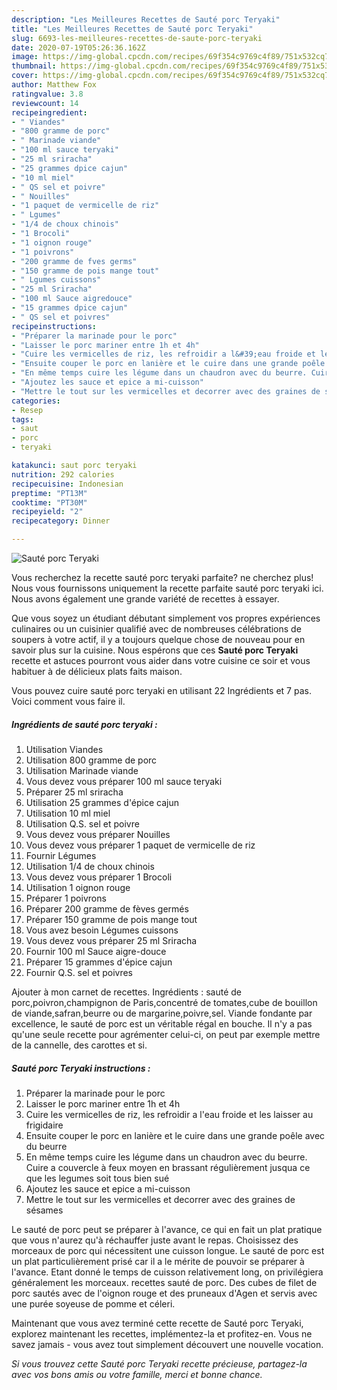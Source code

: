 ```yaml
---
description: "Les Meilleures Recettes de Sauté porc Teryaki"
title: "Les Meilleures Recettes de Sauté porc Teryaki"
slug: 6693-les-meilleures-recettes-de-saute-porc-teryaki
date: 2020-07-19T05:26:36.162Z
image: https://img-global.cpcdn.com/recipes/69f354c9769c4f89/751x532cq70/saute-porc-teryaki-photo-principale-de-la-recette.jpg
thumbnail: https://img-global.cpcdn.com/recipes/69f354c9769c4f89/751x532cq70/saute-porc-teryaki-photo-principale-de-la-recette.jpg
cover: https://img-global.cpcdn.com/recipes/69f354c9769c4f89/751x532cq70/saute-porc-teryaki-photo-principale-de-la-recette.jpg
author: Matthew Fox
ratingvalue: 3.8
reviewcount: 14
recipeingredient:
- " Viandes"
- "800 gramme de porc"
- " Marinade viande"
- "100 ml sauce teryaki"
- "25 ml sriracha"
- "25 grammes dpice cajun"
- "10 ml miel"
- " QS sel et poivre"
- " Nouilles"
- "1 paquet de vermicelle de riz"
- " Lgumes"
- "1/4 de choux chinois"
- "1 Brocoli"
- "1 oignon rouge"
- "1 poivrons"
- "200 gramme de fves germs"
- "150 gramme de pois mange tout"
- " Lgumes cuissons"
- "25 ml Sriracha"
- "100 ml Sauce aigredouce"
- "15 grammes dpice cajun"
- " QS sel et poivres"
recipeinstructions:
- "Préparer la marinade pour le porc"
- "Laisser le porc mariner entre 1h et 4h"
- "Cuire les vermicelles de riz, les refroidir a l&#39;eau froide et les laisser au frigidaire"
- "Ensuite couper le porc en lanière et le cuire dans une grande poêle avec du beurre"
- "En même temps cuire les légume dans un chaudron avec du beurre. Cuire a couvercle à feux moyen en brassant régulièrement jusqua ce que les legumes soit tous bien sué"
- "Ajoutez les sauce et epice a mi-cuisson"
- "Mettre le tout sur les vermicelles et decorrer avec des graines de sésames"
categories:
- Resep
tags:
- saut
- porc
- teryaki

katakunci: saut porc teryaki 
nutrition: 292 calories
recipecuisine: Indonesian
preptime: "PT13M"
cooktime: "PT30M"
recipeyield: "2"
recipecategory: Dinner

---
```



![Sauté porc Teryaki](https://img-global.cpcdn.com/recipes/69f354c9769c4f89/751x532cq70/saute-porc-teryaki-photo-principale-de-la-recette.jpg)

Vous recherchez la recette sauté porc teryaki parfaite? ne cherchez plus! Nous vous fournissons uniquement la recette parfaite sauté porc teryaki ici. Nous avons également une grande variété de recettes à essayer.

Que vous soyez un étudiant débutant simplement vos propres expériences culinaires ou un cuisinier qualifié avec de nombreuses célébrations de soupers à votre actif, il y a toujours quelque chose de nouveau pour en savoir plus sur la cuisine. Nous espérons que ces <strong> Sauté porc Teryaki </strong> recette et astuces pourront vous aider dans votre cuisine ce soir et vous habituer à de délicieux plats faits maison.

<!--inarticleads1-->

Vous pouvez cuire sauté porc teryaki en utilisant 22 Ingrédients et 7 pas. Voici comment vous faire il.

##### Ingrédients de sauté porc teryaki :

1. Utilisation  Viandes
1. Utilisation 800 gramme de porc
1. Utilisation  Marinade viande
1. Vous devez vous préparer 100 ml sauce teryaki
1. Préparer 25 ml sriracha
1. Utilisation 25 grammes d&#39;épice cajun
1. Utilisation 10 ml miel
1. Utilisation  Q.S. sel et poivre
1. Vous devez vous préparer  Nouilles
1. Vous devez vous préparer 1 paquet de vermicelle de riz
1. Fournir  Légumes
1. Utilisation 1/4 de choux chinois
1. Vous devez vous préparer 1 Brocoli
1. Utilisation 1 oignon rouge
1. Préparer 1 poivrons
1. Préparer 200 gramme de fèves germés
1. Préparer 150 gramme de pois mange tout
1. Vous avez besoin  Légumes cuissons
1. Vous devez vous préparer 25 ml Sriracha
1. Fournir 100 ml Sauce aigre-douce
1. Préparer 15 grammes d&#39;épice cajun
1. Fournir  Q.S. sel et poivres


Ajouter à mon carnet de recettes. Ingrédients : sauté de porc,poivron,champignon de Paris,concentré de tomates,cube de bouillon de viande,safran,beurre ou de margarine,poivre,sel. Viande fondante par excellence, le sauté de porc est un véritable régal en bouche. Il n&#39;y a pas qu&#39;une seule recette pour agrémenter celui-ci, on peut par exemple mettre de la cannelle, des carottes et si. 

<!--inarticleads2-->

##### Sauté porc Teryaki instructions :

1. Préparer la marinade pour le porc
1. Laisser le porc mariner entre 1h et 4h
1. Cuire les vermicelles de riz, les refroidir a l&#39;eau froide et les laisser au frigidaire
1. Ensuite couper le porc en lanière et le cuire dans une grande poêle avec du beurre
1. En même temps cuire les légume dans un chaudron avec du beurre. Cuire a couvercle à feux moyen en brassant régulièrement jusqua ce que les legumes soit tous bien sué
1. Ajoutez les sauce et epice a mi-cuisson
1. Mettre le tout sur les vermicelles et decorrer avec des graines de sésames


Le sauté de porc peut se préparer à l&#39;avance, ce qui en fait un plat pratique que vous n&#39;aurez qu&#39;à réchauffer juste avant le repas. Choisissez des morceaux de porc qui nécessitent une cuisson longue. Le sauté de porc est un plat particulièrement prisé car il a le mérite de pouvoir se préparer à l&#39;avance. Etant donné le temps de cuisson relativement long, on privilégiera généralement les morceaux. recettes sauté de porc. Des cubes de filet de porc sautés avec de l&#39;oignon rouge et des pruneaux d&#39;Agen et servis avec une purée soyeuse de pomme et céleri. 

<!--inarticleads1-->

<p>
Maintenant que vous avez terminé cette recette de Sauté porc Teryaki, explorez maintenant les recettes, implémentez-la et profitez-en. Vous ne savez jamais - vous avez tout simplement découvert une nouvelle vocation.
</p>

<p>
<i>Si vous trouvez cette Sauté porc Teryaki recette précieuse, partagez-la avec vos bons amis ou votre famille, merci et bonne chance.</i>
</p>
